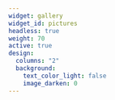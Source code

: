 ```yaml
---
widget: gallery
widget_id: pictures
headless: true
weight: 70
active: true
design:
  columns: "2"
  background:
    text_color_light: false
    image_darken: 0
---
```

